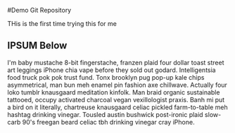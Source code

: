 #Demo Git Repository

THis is the first time trying this for me

## IPSUM Below

I'm baby mustache 8-bit fingerstache, 
franzen plaid four dollar toast street art leggings iPhone chia vape before they sold out godard. 
Intelligentsia food truck pok pok trust fund. Tonx brooklyn pug pop-up kale chips asymmetrical, 
man bun meh enamel pin fashion axe chillwave. Actually four loko tumblr knausgaard meditation kinfolk. 
Man braid organic sustainable tattooed, occupy activated charcoal vegan vexillologist praxis. 
Banh mi put a bird on it literally, 
chartreuse knausgaard celiac pickled farm-to-table meh hashtag drinking vinegar. 
Tousled austin bushwick post-ironic plaid slow-carb 90's freegan beard celiac tbh drinking vinegar cray iPhone.
